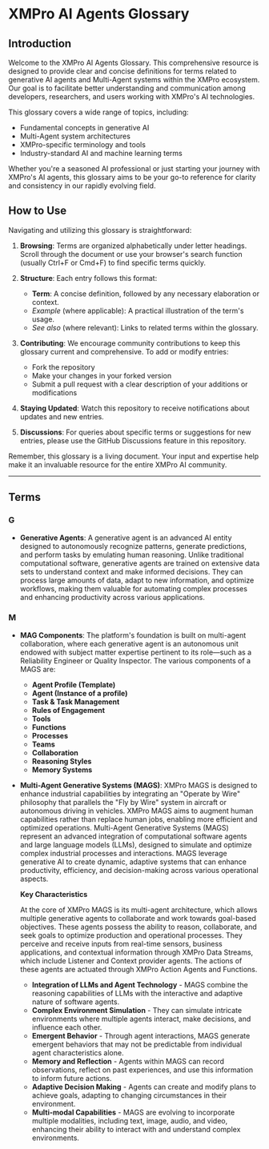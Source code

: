 # XMPro AI Agents Glossary

## Introduction

Welcome to the XMPro AI Agents Glossary. This comprehensive resource is designed to provide clear and concise definitions for terms related to generative AI agents and Multi-Agent systems within the XMPro ecosystem. Our goal is to facilitate better understanding and communication among developers, researchers, and users working with XMPro's AI technologies.

This glossary covers a wide range of topics, including:
- Fundamental concepts in generative AI
- Multi-Agent system architectures
- XMPro-specific terminology and tools
- Industry-standard AI and machine learning terms

Whether you're a seasoned AI professional or just starting your journey with XMPro's AI agents, this glossary aims to be your go-to reference for clarity and consistency in our rapidly evolving field.

## How to Use

Navigating and utilizing this glossary is straightforward:

1. **Browsing**: Terms are organized alphabetically under letter headings. Scroll through the document or use your browser's search function (usually Ctrl+F or Cmd+F) to find specific terms quickly.

2. **Structure**: Each entry follows this format:
   - **Term**: A concise definition, followed by any necessary elaboration or context.
   - *Example* (where applicable): A practical illustration of the term's usage.
   - *See also* (where relevant): Links to related terms within the glossary.

3. **Contributing**: We encourage community contributions to keep this glossary current and comprehensive. To add or modify entries:
   - Fork the repository
   - Make your changes in your forked version
   - Submit a pull request with a clear description of your additions or modifications

4. **Staying Updated**: Watch this repository to receive notifications about updates and new entries.

5. **Discussions**: For queries about specific terms or suggestions for new entries, please use the GitHub Discussions feature in this repository.

Remember, this glossary is a living document. Your input and expertise help make it an invaluable resource for the entire XMPro AI community.

---

## Terms

### G
- **Generative Agents**: A generative agent is an advanced AI entity designed to autonomously recognize patterns, generate predictions, and perform tasks by emulating human reasoning. Unlike traditional computational software, generative agents are trained on extensive data sets to understand context and make informed decisions. They can process large amounts of data, adapt to new information, and optimize workflows, making them valuable for automating complex processes and enhancing productivity across various applications.

### M
- **MAG Components**: The platform's foundation is built on multi-agent collaboration, where each generative agent is an autonomous unit endowed with subject matter expertise pertinent to its role—such as a Reliability Engineer or Quality Inspector.  The various components of a MAGS are:
   - **Agent Profile (Template)**
   - **Agent (Instance of a profile)**
   - **Task & Task Management**
   - **Rules of Engagement**
   - **Tools**
   - **Functions**
   - **Processes**
   - **Teams**
   - **Collaboration**
   - **Reasoning Styles**
   - **Memory Systems**

- **Multi-Agent Generative Systems (MAGS)**: XMPro MAGS is designed to enhance industrial capabilities by integrating an "Operate by Wire" philosophy that parallels the "Fly by Wire" system in aircraft or autonomous driving in vehicles.
   XMPro MAGS aims to augment human capabilities rather than replace human jobs, enabling more efficient and optimized operations.
   Multi-Agent Generative Systems (MAGS) represent an advanced integration of computational software agents and large language models (LLMs), designed to simulate and optimize complex industrial processes and interactions. MAGS    leverage generative AI to create dynamic, adaptive systems that can enhance productivity, efficiency, and decision-making across various operational aspects.

   **Key Characteristics**

     At the core of XMPro MAGS is its multi-agent architecture, which allows multiple generative agents to collaborate and work towards goal-based objectives. These agents possess the ability to reason, collaborate, and seek goals to optimize production and operational processes. They perceive and receive inputs from real-time sensors, business applications, and contextual information through XMPro Data Streams, which include Listener and Context provider agents. The actions of these agents are actuated through XMPro Action Agents and Functions.
  
   - **Integration of LLMs and Agent Technology** - MAGS combine the reasoning capabilities of LLMs with the interactive and adaptive nature of software agents.
   - **Complex Environment Simulation** - They can simulate intricate environments where multiple agents interact, make decisions, and influence each other.
   - **Emergent Behavior** - Through agent interactions, MAGS generate emergent behaviors that may not be predictable from individual agent characteristics alone.
   - **Memory and Reflection** - Agents within MAGS can record observations, reflect on past experiences, and use this information to inform future actions.
   - **Adaptive Decision Making** - Agents can create and modify plans to achieve goals, adapting to changing circumstances in their environment.
   - **Multi-modal Capabilities** - MAGS are evolving to incorporate multiple modalities, including text, image, audio, and video, enhancing their ability to interact with and understand complex environments.

